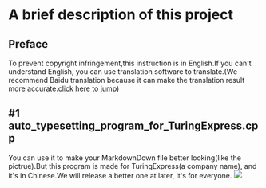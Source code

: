 A brief description of this project
====
Preface
----
To prevent copyright infringement,this instruction is in English.If you can't understand English, you can use translation software to translate.\(We recommend Baidu translation because it can make the translation result more accurate.[click here to jump](https://fanyi.baidu.com/?aldtype=16047#auto/zh)\)

#1 auto_typesetting_program_for_TuringExpress.cpp
----
You can use it to make your MarkdownDown file better looking(like the pictrue).But this program is made for TuringExpress(a company name), and it's in Chinese.We will release a better one at later, it's for everyone.
![](https://i0.hdslb.com/bfs/new_dyn/f324eb32a1287eeab6e88ff72d56109f1261318166.png@1295w.webp)
